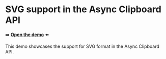 # SVG support in the Async Clipboard API

➡️ **[Open the demo](https://microsoftedge.github.io/Demos/svg-clipboard/)** ⬅️

This demo showcases the support for SVG format in the Async Clipboard API.
